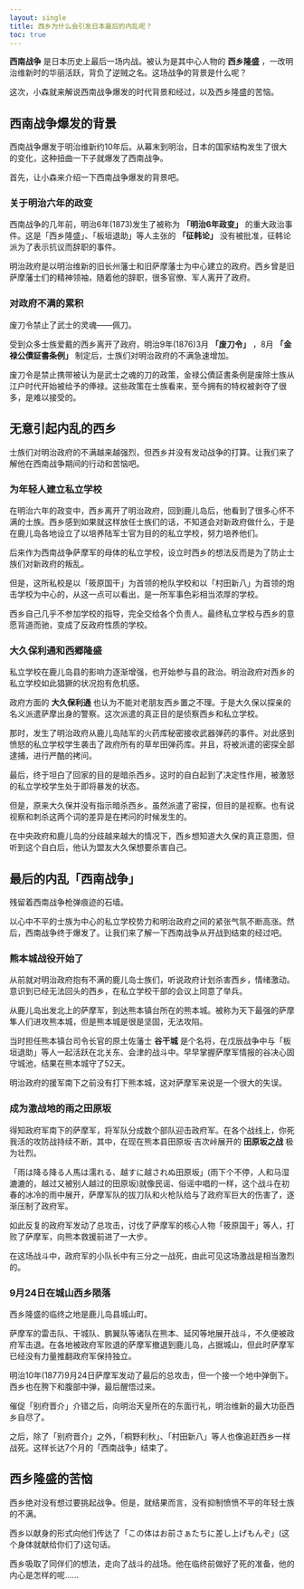 ```yaml
---
layout: single
title: 西乡为什么会引发日本最后的内乱呢？
toc: true
---
```


**西南战争** 是日本历史上最后一场内战。被认为是其中心人物的 **西乡隆盛** ，一改明治维新时的华丽活跃，背负了逆贼之名。这场战争的背景是什么呢？

这次，小森就来解说西南战争爆发的时代背景和经过，以及西乡隆盛的苦恼。

## 西南战争爆发的背景

西南战争爆发于明治维新约10年后。从幕末到明治，日本的国家结构发生了很大的变化，这种扭曲一下子就爆发了西南战争。

首先，让小森来介绍一下西南战争爆发的背景吧。

### 关于明治六年的政变

西南战争的几年前，明治6年(1873)发生了被称为 **「明治6年政变」** 的重大政治事件。这是「西乡隆盛」、「板垣退助」等人主张的 **「征韩论」**
没有被批准，征韩论派为了表示抗议而辞职的事件。

明治政府是以明治维新的旧长州藩士和旧萨摩藩士为中心建立的政府。西乡曾是旧萨摩藩士们的精神领袖，随着他的辞职，很多官僚、军人离开了政府。

### 对政府不满的累积

废刀令禁止了武士的灵魂——佩刀。

受到众多士族爱戴的西乡离开了政府，明治9年(1876)3月 **「废刀令」** ，8月 **「金禄公債証書条例」**
制定后，士族们对明治政府的不满急速增加。

废刀令是禁止携带被认为是武士之魂的刀的政策，金禄公債証書条例是废除士族从江户时代开始被给予的俸禄。这些政策在士族看来，至今拥有的特权被剥夺了很多，是难以接受的。

## 无意引起内乱的西乡

士族们对明治政府的不满越来越强烈，但西乡并没有发动战争的打算。让我们来了解他在西南战争期间的行动和苦恼吧。

### 为年轻人建立私立学校

在明治六年的政变中，西乡离开了明治政府，回到鹿儿岛后，他看到了很多心怀不满的士族。西乡感到如果就这样放任士族们的话，不知道会对新政府做什么，于是在鹿儿岛各地设立了以培养陆军士官为目的的私立学校，努力培养他们。

后来作为西南战争萨摩军的母体的私立学校，设立时西乡的想法反而是为了防止士族们对新政府的叛乱。

但是，这所私校是以「筱原国干」为首领的枪队学校和以「村田新八」为首领的炮击学校为中心的，从这一点可以看出，是一所军事色彩相当浓厚的学校。

西乡自己几乎不参加学校的指导，完全交给各个负责人。最终私立学校与西乡的意愿背道而驰，变成了反政府性质的学校。

### 大久保利通和西郷隆盛

私立学校在鹿儿岛县的影响力逐渐增强，也开始参与县的政治。明治政府对西乡的私立学校如此猖獗的状况抱有危机感。

政府方面的 **大久保利通** 也认为不能对老朋友西乡置之不理。于是大久保以探亲的名义派遣萨摩出身的警察。这次派遣的真正目的是侦察西乡和私立学校。

那时，发生了明治政府从鹿儿岛陆军的火药库秘密接收武器弹药的事件。对此感到愤怒的私立学校学生袭击了政府所有的草牟田弹药库。并且，将被派遣的密探全部逮捕，进行严酷的拷问。

最后，终于坦白了回家的目的是暗杀西乡。这时的自白起到了决定性作用，被激怒的私立学校学生处于即将暴发的状态。

但是，原来大久保并没有指示暗杀西乡。虽然派遣了密探，但目的是视察。也有说视察和刺杀这两个词的差异是在拷问的时候发生的。

在中央政府和鹿儿岛的分歧越来越大的情况下，西乡想知道大久保的真正意图，但听到这个自白后，他认为盟友大久保想要杀害自己。

## 最后的内乱「西南战争」

残留着西南战争枪弹痕迹的石墙。

以心中不平的士族为中心的私立学校势力和明治政府之间的紧张气氛不断高涨。然后，西南战争终于爆发了。让我们来了解一下西南战争从开战到结束的经过吧。

### 熊本城战役开始了

从前就对明治政府抱有不满的鹿儿岛士族们，听说政府计划杀害西乡，情绪激动。意识到已经无法回头的西乡，在私立学校干部的会议上同意了举兵。

从鹿儿岛出发北上的萨摩军，到达熊本镇台所在的熊本城。被称为天下最强的萨摩隼人们进攻熊本城，但是熊本城是很是坚固，无法攻陷。

当时担任熊本镇台司令长官的原土佐藩士 **谷干城**
是个名将，在戊辰战争中与「板垣退助」等人一起活跃在北关东、会津的战斗中。早早掌握萨摩军情报的谷决心固守城池，结果在熊本城守了52天。

明治政府的援军南下之前没有打下熊本城，这对萨摩军来说是一个很大的失误。

### 成为激战地的雨之田原坂

得知政府军南下的萨摩军，将军队分成数个部队迎击政府军。在各个战线上，你死我活的攻防战持续不断，其中，在现在熊本县田原坂·吉次峠展开的 **田原坂之战**
极为壮烈。

「雨は降る降る人馬は濡れる、越すに越されぬ田原坂」(雨下个不停，人和马湿漉漉的，越过又被别人越过的田原坂)就像民谣、俗谣中唱的一样，这个战斗在初春的冰冷的雨中展开，萨摩军队的拔刀队和火枪队给与了政府军巨大的伤害了，逐渐压制了政府军。

如此反复的政府军发动了总攻击，讨伐了萨摩军的核心人物「筱原国干」等人，打败了萨摩军，向熊本救援前进了一大步。

在这场战斗中，政府军的小队长中有三分之一战死，由此可见这场激战是相当激烈的。

### 9月24日在城山西乡陨落

西乡隆盛的临终之地是鹿儿岛县城山町。

萨摩军的雷击队、干城队、鹏翼队等诸队在熊本、延冈等地展开战斗，不久便被政府军击退。在各地被政府军败退的萨摩军撤退到鹿儿岛，占据城山，但此时萨摩军已经没有力量推翻政府军保持独立。

明治10年(1877)9月24日萨摩军发动了最后的总攻击，但一个接一个地中弹倒下。西乡也在胯下和腹部中弹，最后醒悟过来。

催促「别府晋介」介错之后，向明治天皇所在的东面行礼，明治维新的最大功臣西乡自尽了。

之后，除了「别府晋介」之外，「桐野利秋」、「村田新八」等人也像追赶西乡一样战死。这样长达7个月的「西南战争」结束了。

## 西乡隆盛的苦恼

西乡绝对没有想过要挑起战争。但是，就结果而言，没有抑制愤愤不平的年轻士族的不满。

西乡以献身的形式向他们传达了「この体はお前さぁたちに差し上げもんぞ」(这个身体就献给你们了)这句话。

西乡吸取了同伴们的想法，走向了战斗的战场。他在临终前做好了死的准备，他的内心是怎样的呢......

  

